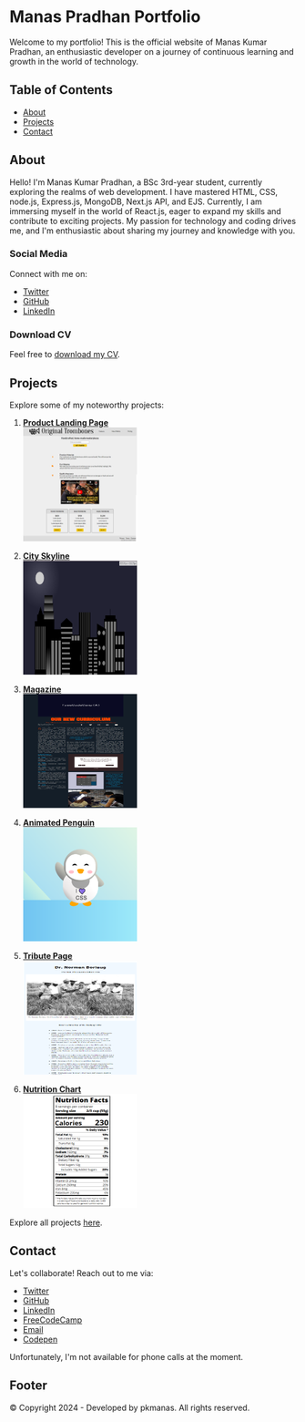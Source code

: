# Manas Pradhan Portfolio

Welcome to my portfolio! This is the official website of Manas Kumar Pradhan, an enthusiastic developer on a journey of continuous learning and growth in the world of technology.

## Table of Contents

- [About](#about)
- [Projects](#projects)
- [Contact](#contact)

## About

Hello! I'm Manas Kumar Pradhan, a BSc 3rd-year student, currently exploring the realms of web development. I have mastered HTML, CSS, node.js, Express.js, MongoDB, Next.js API, and EJS. Currently, I am immersing myself in the world of React.js, eager to expand my skills and contribute to exciting projects. My passion for technology and coding drives me, and I'm enthusiastic about sharing my journey and knowledge with you.

### Social Media

Connect with me on:
- [Twitter](https://twitter.com/pkmanas22)
- [GitHub](https://github.com/pkmanas22)
- [LinkedIn](https://www.linkedin.com/in/pkmanas22/)

### Download CV

Feel free to [download my CV](Resume_Manas_Kumar_Pradhan.pdf).

## Projects

Explore some of my noteworthy projects:

1. **[Product Landing Page](https://pkmanas22.github.io/responsive-web-design-FreeCodeCamp/Product-Landing-Page/)**</br>
   <img src="image%20resource/Product-Landing-Page.png" alt="Product Landing Page" width="200" height="200">

2. **[City Skyline](https://pkmanas22.github.io/responsive-web-design-FreeCodeCamp/City-Skyline/)**</br>
   <img src="image%20resource/City-Skyline.png" alt="City Skyline" width="200" height="200">

3. **[Magazine](https://pkmanas22.github.io/responsive-web-design-FreeCodeCamp/Magazine/)**</br>
   <img src="image%20resource/Magazine.png" alt="Magazine" width="200" height="200">

4. **[Animated Penguin](https://pkmanas22.github.io/responsive-web-design-FreeCodeCamp/Penguin/)**</br>
   <img src="image%20resource/Penguin.png" alt="Animated Penguin" width="200" height="200">

5. **[Tribute Page](https://pkmanas22.github.io/responsive-web-design-FreeCodeCamp/Tribute-Page/)**</br>
   <img src="image%20resource/Tribute-Page.png" alt="Tribute Page" width="200" height="200">

6. **[Nutrition Chart](https://pkmanas22.github.io/responsive-web-design-FreeCodeCamp/Nutrition-Chart/)**</br>
   <img src="image%20resource/Nutrition-Label.png" alt="Nutrition Chart" width="200" height="200">

Explore all projects [here](https://pkmanas22.github.io/responsive-web-design-FreeCodeCamp/).

## Contact

Let's collaborate! Reach out to me via:

- [Twitter](https://twitter.com/pkmanas22)
- [GitHub](https://github.com/pkmanas22)
- [LinkedIn](https://www.linkedin.com/in/pkmanas22/)
- [FreeCodeCamp](https://www.freecodecamp.org/pkmanas22)
- [Email](mailto:pkmanas22@gmail.com)
- [Codepen](https://codepen.io/Manas-Kumar-Pradhan/)

Unfortunately, I'm not available for phone calls at the moment.

## Footer

&copy; Copyright 2024 - Developed by pkmanas. All rights reserved.
